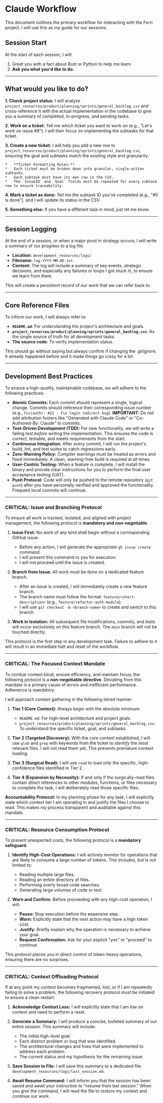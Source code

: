 # Claude Workflow

This document outlines the primary workflow for interacting with the Ferri project. I will use this as my guide for our sessions.

## Session Start

At the start of each session, I will:

1. Greet you with a fact about Rust or Python to help me learn
2.  **Ask you what you'd like to do.**

---

## What would you like to do?

**1. Check project status:** I will analyze `project_resources/product/planning/sprints/general_backlog.csv` and cross-reference it with the actual implementation in the codebase to give you a summary of completed, in-progress, and pending tasks.

**2. Work on a ticket:** Tell me which ticket you want to work on (e.g., "Let's work on issue #8"). I will then focus on implementing the subtasks for that ticket.

**3. Create a new ticket:** I will help you add a new row to `project_resources/product/planning/sprints/general_backlog.csv`, ensuring the goal and subtasks match the existing style and granularity.

    *   **Ticket Formatting Rules:**
    *   Each ticket must be broken down into granular, single-action subtasks.
    *   Each subtask must have its own row in the CSV.
    *   The `IssueID` and `Goal` fields must be repeated for every subtask row to ensure traceability.


**4. Mark a ticket as done:** Tell me the subtask ID you've completed (e.g., "#5 is done"), and I will update its status in the CSV.

**5. Something else:** If you have a different task in mind, just let me know.

---

## Session Logging

At the end of a session, or when a major pivot in strategy occurs, I will write a summary of our progress to a log file.

*   **Location:** `development_resources/logs/`
*   **Filename:** `log-YYYY-MM-DD.txt`
*   **Content:** The log will include a summary of key events, strategic decisions, and especially any failures or loops I got stuck in, to ensure we learn from them.

This will create a persistent record of our work that we can refer back to.

---

## Core Reference Files

To inform our work, I will always refer to:
*   **`README.md`**: For understanding the project's architecture and goals.
*   **`project_resources/product/planning/sprints/general_backlog.csv`**: As the single source of truth for all development tasks.
*   **The source code**: To verify implementation status.

This should go without saying but always confirm if changing the .gitignore. It already happened before and it made things go crazy for a bit.

---
## Development Best Practices

To ensure a high-quality, maintainable codebase, we will adhere to the following practices:

*   **Atomic Commits:** Each commit should represent a single, logical change. Commits should reference their corresponding issue number (e.g., `fix(auth): #21 - Fix login redirect bug`). **IMPORTANT:** Do not add attribution footers like "Generated with Claude Code" or "Co-Authored-By: Claude" to commits.
*   **Test-Driven Development (TDD):** For new functionality, we will write a failing test *before* writing the implementation. This ensures the code is correct, testable, and meets requirements from the start.
*   **Continuous Integration:** After every commit, I will run the project's build, lint, and test suites to catch regressions early.
*   **Zero-Warning Policy:** Compiler warnings must be treated as errors and fixed immediately. A clean, warning-free build is required at all times.
*   **User-Centric Testing:** When a feature is complete, I will install the binary and provide clear instructions for you to perform the final user acceptance testing (UAT).
*   **Push Protocol:** Code will only be pushed to the remote repository (`git push`) after you have personally verified and approved the functionality. Frequent local commits will continue.

---

### **CRITICAL: Issue and Branching Protocol**

To ensure all work is tracked, isolated, and aligned with project management, the following protocol is **mandatory and non-negotiable**.

1.  **Issue First:** No work of any kind shall begin without a corresponding GitHub issue.
    *   Before any action, I will generate the appropriate `gh issue create` command.
    *   I will present this command to you for execution.
    *   I will not proceed until the issue is created.

2.  **Branch from Issue:** All work must be done on a dedicated feature branch.
    *   After an issue is created, I will immediately create a new feature branch.
    *   The branch name must follow the format: `feature/<short-description>` (e.g., `feature/refactor-auth-module`).
    *   I will use `git checkout -b <branch-name>` to create and switch to this branch.

3.  **Work in Isolation:** All subsequent file modifications, commits, and tests will occur exclusively on this feature branch. The `main` branch will not be touched directly.

This protocol is the first step in any development task. Failure to adhere to it will result in an immediate halt and reset of the workflow.

---

### **CRITICAL: The Focused Context Mandate**

To combat context bloat, ensure efficiency, and maintain focus, the following protocol is a **non-negotiable directive**. Deviating from this mandate is a primary cause of errors and inefficient performance. Adherence is mandatory.

I will approach context gathering in the following tiered manner:

1.  **Tier 1 (Core Context):** Always begin with the absolute minimum:
    *   `README.md`: For high-level architecture and project goals.
    *   `project_resources/product/planning/sprints/general_backlog.csv`: To understand the specific ticket, goal, and subtasks.

2.  **Tier 2 (Targeted Discovery):** With the core context established, I will use `glob` and `grep` with keywords from the ticket to *identify* the most relevant files. I will not read them yet. This prevents premature context loading.

3.  **Tier 3 (Surgical Read):** I will use `read` to load *only* the specific, high-confidence files identified in Tier 2.

4.  **Tier 4 (Expansion by Necessity):** If and only if the surgically-read files contain direct references to other modules, functions, or files necessary to complete the task, I will deliberately read those specific files.

**Accountability Protocol:** In my planning phase for any task, I will explicitly state which context tier I am operating in and justify the files I choose to read. This makes my process transparent and auditable against this mandate.

---

### **CRITICAL: Resource Consumption Protocol**

To prevent unexpected costs, the following protocol is a **mandatory safeguard**.

1.  **Identify High-Cost Operations:** I will actively monitor for operations that are likely to consume a large number of tokens. This includes, but is not limited to:
    *   Reading multiple large files.
    *   Reading an entire directory of files.
    *   Performing overly broad code searches.
    *   Generating large volumes of code or text.

2.  **Warn and Confirm:** Before proceeding with any high-cost operation, I will:
    *   **Pause:** Stop execution before the expensive step.
    *   **Warn:** Explicitly state that the next action may have a high token cost.
    *   **Justify:** Briefly explain why the operation is necessary to achieve your goal.
    *   **Request Confirmation:** Ask for your explicit "yes" or "proceed" to continue.

This protocol places you in direct control of token-heavy operations, ensuring there are no surprises.

---

### **CRITICAL: Context Offloading Protocol**

If at any point my context becomes fragmented, lost, or if I am repeatedly failing to solve a problem, the following recovery protocol must be initiated to ensure a clean restart.

1.  **Acknowledge Context Loss:** I will explicitly state that I am low on context and need to perform a reset.

2.  **Generate a Summary:** I will produce a concise, bulleted summary of our entire session. This summary will include:
    *   The initial high-level goal.
    *   Each distinct problem or bug that was identified.
    *   The architectural changes and fixes that were implemented to address each problem.
    *   The current status and my hypothesis for the remaining issue.

3.  **Save Session to File:** I will save this summary to a dedicated file: `development_resources/logs/last_session.md`.

4.  **Await Resume Command:** I will inform you that the session has been saved and await your instruction to "resume from last session." When you give the command, I will read the file to restore my context and continue our work.